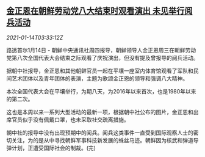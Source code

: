 <!--1610598195000-->
[金正恩在朝鲜劳动党八大结束时观看演出 未见举行阅兵活动](https://cn.reuters.com/article/north-korea-kim-0114-thur-idCNKBS29J0CI)
------

<div><i>2021-01-14T03:33:12Z</i></div><p>路透首尔1月14日 - 朝鲜中央通讯社周四报导，朝鲜领导人金正恩周三在朝鲜劳动党第八次全国代表大会结束之际观看了庆祝演出，但没有提及曾报导的阅兵活动。</p><p>据朝中社报导，金正恩和其他朝鲜官员一起在平壤一座室内体育馆观看了军队和民间艺术团体以及青年团体的表演，主题为歌颂金正恩的领导和强调八大精神。</p><p>本次全国代表大会在平壤举行，为期八天，为2016年以来首次，也是1980年以来的第二次。</p><p>这也是本周以来一系列大型活动的最新一项，根据朝中社公布的图片，金正恩和出席官员似乎没有佩戴口罩，也未采取社交疏离措施。</p><p>朝中社的报导中没有出现预期中的阅兵。阅兵这类事件一直受到国际观察人士的密切关注，为的是从中寻找朝鲜军事科技新发展的蛛丝马迹。朝鲜因为核武和弹道导弹计划，正遭受国际社会的制裁。(完)</p>
